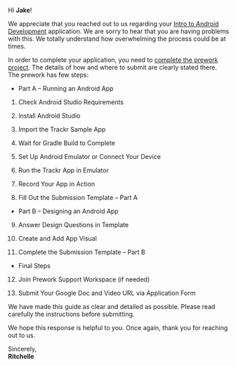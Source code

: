 Hi **Jake**!

We appreciate that you reached out to us regarding your [Intro  to Android Development](https://courses.codepath.org/snippets/and101/syllabus) application. We are sorry to hear that you are having problems with this. We totally understand how overwhelming the process could be at times. 

In order to complete your application, you need to [complete the prework project](https://courses.codepath.org/snippets/and101/prework). The details of how and where to submit are clearly stated there. The prework has few steps:
* Part A –  Running an Android App
1. Check Android Studio Requirements

2. Install Android Studio

3. Import the Trackr Sample App

4. Wait for Gradle Build to Complete

5. Set Up Android Emulator or Connect Your Device

6. Run the Trackr App in Emulator

7. Record Your App in Action

8. Fill Out the Submission Template – Part A

* Part B –  Designing an Android App
9. Answer Design Questions in Template

10. Create and Add App Visual

11. Complete the Submission Template – Part B

* Final Steps
12. Join Prework Support Workspace (if needed)

13. Submit Your Google Doc and Video URL via Application Form

We have made this guide as clear and detailed as possible. Please read carefully the instructions before submitting.  

We hope this response is helpful to you. Once again, thank you for reaching out to us. 


Sincerely,<br>
**Ritchelle**
